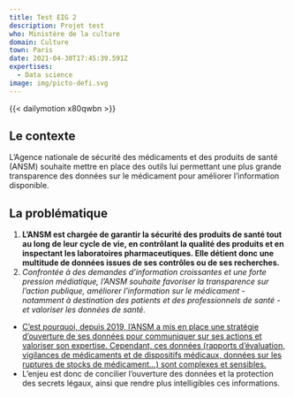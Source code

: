 ```yaml
---
title: Test EIG 2
description: Projet test
who: Ministère de la culture
domain: Culture
town: Paris
date: 2021-04-30T17:45:39.591Z
expertises:
  - Data science
image: img/picto-defi.svg
---
```

{{< dailymotion x80qwbn >}}

## Le contexte

L’Agence nationale de sécurité des médicaments et des produits de santé (ANSM) souhaite mettre en place des outils lui permettant une plus grande transparence des données sur le médicament pour améliorer l’information disponible.

## La problématique

1. **L’ANSM est chargée de garantir la sécurité des produits de santé tout au long de leur cycle de vie, en contrôlant la qualité des produits et en inspectant les laboratoires pharmaceutiques. Elle détient donc une multitude de données issues de ses contrôles ou de ses recherches.**
2. *Confrontée à des demandes d’information croissantes et une forte pression médiatique, l’ANSM souhaite favoriser la transparence sur l’action publique, améliorer l’information sur le médicament - notamment à destination des patients et des professionnels de santé - et valoriser les données de santé.*

* [C’est pourquoi, depuis 2019, l’ANSM a mis en place une stratégie d’ouverture de ses données pour communiquer sur ses actions et valoriser son expertise. Cependant, ces données (rapports d’évaluation, vigilances de médicaments et de dispositifs médicaux, données sur les ruptures de stocks de médicament…) sont complexes et sensibles.](https://entrepreneur-interet-general.etalab.gouv.fr/)
* L’enjeu est donc de concilier l’ouverture des données et la protection des secrets légaux, ainsi que rendre plus intelligibles ces informations.